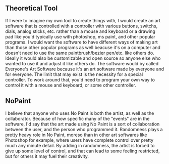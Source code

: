 
## Theoretical Tool

If I were to imagine my own tool to create things with, I would create an art software that is controlled with a controller with various buttons, switchs, dials, analog sticks, etc. rather than a mouse and keyboard or a drawing pad like you'd typically use with photoshop, ms paint, and other popular programs. I would want the software to have different ways of making art than those other popular programs as well beacuse it's on a computer and doesn't need to use the same paintbrush/bezier pen/etc. like others do. Ideally it would also be customizable and open source so anyone else who wanted to use it and adjust it like others do. The software would by called Everyone's Art Software because it's an art software made by everyone and for everyone. The limit that may exist is the necessity for a special controller. To work around that, you'd need to program your own way to control it with a mouse and keyboard, or some other controller.

## NoPaint

I believe that anyone who uses No Paint is both the artist, as well as the collaborator. Because of how specific many of the "events" are in the software, I'd say that the art made using No Paint is a sort of collaboration between the user, and the person who programmed it. Randomness plays a pretty heavy role in No Paint, moreso than in other art softwares like Photoshop for example, where users have complete control over pretty much any minute detail. By adding in randomness, the artist is forced to give up some level of control, and that can lead to some feeling restricted, but for others it may fuel their creativity.
